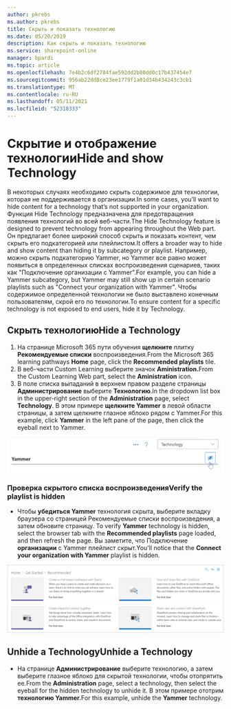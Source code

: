 ```yaml
---
author: pkrebs
ms.author: pkrebs
title: Скрыть и показать технологию
ms.date: 05/20/2019
description: Как скрыть и показать технологию
ms.service: sharepoint-online
manager: bpardi
ms.topic: article
ms.openlocfilehash: 7e4b2c6df2784fae592dd2b80dd0c17b437454e7
ms.sourcegitcommit: 956ab22dd8ce23ee1779f1a01d34b434243c3cb1
ms.translationtype: MT
ms.contentlocale: ru-RU
ms.lasthandoff: 05/11/2021
ms.locfileid: "52310333"
---
```

# <a name="hide-and-show-technology"></a><span data-ttu-id="2ccac-103">Скрытие и отображение технологии</span><span class="sxs-lookup"><span data-stu-id="2ccac-103">Hide and show Technology</span></span>

<span data-ttu-id="2ccac-104">В некоторых случаях необходимо скрыть содержимое для технологии, которая не поддерживается в организации.</span><span class="sxs-lookup"><span data-stu-id="2ccac-104">In some cases, you’ll want to hide content for a technology that’s not supported in your organization.</span></span> <span data-ttu-id="2ccac-105">Функция Hide Technology предназначена для предотвращения появления технологий во всей веб-части.</span><span class="sxs-lookup"><span data-stu-id="2ccac-105">The Hide Technology feature is designed to prevent technology from appearing throughout the Web part.</span></span> <span data-ttu-id="2ccac-106">Он предлагает более широкий способ скрыть и показать контент, чем скрыть его подкатегорией или плейлистом.</span><span class="sxs-lookup"><span data-stu-id="2ccac-106">It offers a broader way to hide and show content than hiding it by subcategory or playlist.</span></span> <span data-ttu-id="2ccac-107">Например, можно скрыть подкатегорию Yammer, но Yammer все равно может появиться в определенных списках воспроизведения сценариев, таких как "Подключение организации с Yammer".</span><span class="sxs-lookup"><span data-stu-id="2ccac-107">For example, you can hide a Yammer subcategory, but Yammer may still show up in certain scenario playlists such as "Connect your organization with Yammer".</span></span> <span data-ttu-id="2ccac-108">Чтобы содержимое определенной технологии не было выставлено конечным пользователям, скрой его по технологии.</span><span class="sxs-lookup"><span data-stu-id="2ccac-108">To ensure content for a specific technology is not exposed to end users, hide it by Technology.</span></span> 

## <a name="hide-a-technology"></a><span data-ttu-id="2ccac-109">Скрыть технологию</span><span class="sxs-lookup"><span data-stu-id="2ccac-109">Hide a Technology</span></span>

1. <span data-ttu-id="2ccac-110">На странице Microsoft 365 пути обучения **щелкните** плитку **Рекомендуемые списки** воспроизведения.</span><span class="sxs-lookup"><span data-stu-id="2ccac-110">From the Microsoft 365 learning pathways **Home** page, click the **Recommended playlists** tile.</span></span>
2. <span data-ttu-id="2ccac-111">В веб-части Custom Learning выберите значок **Aministration.**</span><span class="sxs-lookup"><span data-stu-id="2ccac-111">From the Custom Learning Web part, select the **Aministration** icon.</span></span>
3. <span data-ttu-id="2ccac-112">В поле списка выпаданий в верхнем правом разделе страницы **Администрирование** выберите **Технологию**.</span><span class="sxs-lookup"><span data-stu-id="2ccac-112">In the dropdown list box in the upper-right section of the **Administration** page, select **Technology**.</span></span>
<span data-ttu-id="2ccac-113">В этом примере **щелкните Yammer** в левой области страницы, а затем щелкните глазное яблоко рядом с Yammer.</span><span class="sxs-lookup"><span data-stu-id="2ccac-113">For this example, click **Yammer** in the left pane of the page, then click the eyeball next to Yammer.</span></span>  

![В примере окна показана категория технологий, отмеченная значком, чтобы его спрятать.](media/cg-hidetech.png)

### <a name="verify-the-playlist-is-hidden"></a><span data-ttu-id="2ccac-115">Проверка скрытого списка воспроизведения</span><span class="sxs-lookup"><span data-stu-id="2ccac-115">Verify the playlist is hidden</span></span>
- <span data-ttu-id="2ccac-116">Чтобы **убедиться Yammer** технология скрыта, выберите вкладку браузера со страницей Рекомендуемые списки воспроизведения, а затем обновите страницу. </span><span class="sxs-lookup"><span data-stu-id="2ccac-116">To verify **Yammer** technology is hidden, select the browser tab with the **Recommended playlists** page loaded, and then refresh the page.</span></span> <span data-ttu-id="2ccac-117">Вы заметите, что Подключение **организации** с Yammer плейлист скрыт.</span><span class="sxs-lookup"><span data-stu-id="2ccac-117">You'll notice that the **Connect your organization with Yammer** playlist is hidden.</span></span> 

![Пример окна показывает, что скрытая технология больше не указана.](media/cg-hidetechrefresh.png)

## <a name="unhide-a-technology"></a><span data-ttu-id="2ccac-119">Unhide a Technology</span><span class="sxs-lookup"><span data-stu-id="2ccac-119">Unhide a Technology</span></span>

- <span data-ttu-id="2ccac-120">На странице **Администрирование** выберите технологию, а затем выберите глазное яблоко для скрытой технологии, чтобы отопрятить ее.</span><span class="sxs-lookup"><span data-stu-id="2ccac-120">From the **Administration** page, select a technology, then select the eyeball for the hidden technology to unhide it.</span></span> <span data-ttu-id="2ccac-121">В этом примере ототрим **технологию Yammer.**</span><span class="sxs-lookup"><span data-stu-id="2ccac-121">For this example, unhide the **Yammer** technology.</span></span> 